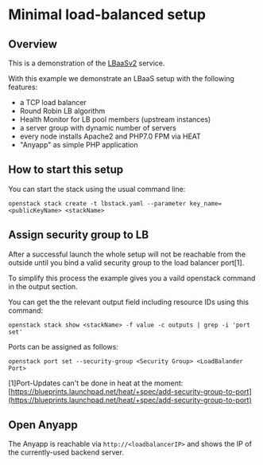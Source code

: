 # Minimal load-balanced setup

## Overview

This is a demonstration of the [LBaaSv2](https://docs.openstack.org/liberty/networking-guide/adv-config-lbaas.html) service.

With this example we demonstrate an LBaaS setup with the following features:

- a TCP load balancer
- Round Robin LB algorithm
- Health Monitor for LB pool members (upstream instances)
- a server group with dynamic number of servers
- every node installs Apache2 and PHP7.0 FPM via HEAT
- "Anyapp" as simple PHP application

## How to start this setup

You can start the stack using the usual command line:

```shell
openstack stack create -t lbstack.yaml --parameter key_name=<publicKeyName> <stackName>
```

## Assign security group to LB

After a successful launch the whole setup will not be reachable from the outside until
you bind a valid security group to the load balancer port[1].

To simplify this process the example gives you a vaild openstack command in the output section.

You can get the the relevant output field including resource IDs using this command:

```shell
openstack stack show <stackName> -f value -c outputs | grep -i 'port set'
```

Ports can be assigned as follows:

```shell
openstack port set --security-group <Security Group> <LoadBalander Port>
```

[1]Port-Updates can't be done in heat at the moment:
[https://blueprints.launchpad.net/heat/+spec/add-security-group-to-port](https://blueprints.launchpad.net/heat/+spec/add-security-group-to-port)


## Open Anyapp

The Anyapp is reachable via `http://<loadbalancerIP>` and shows the IP of the currently-used backend server.
